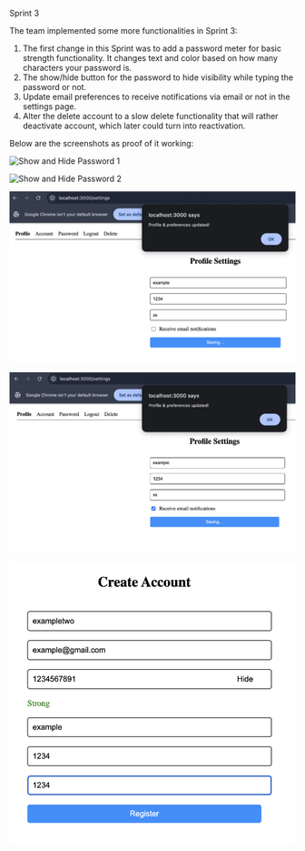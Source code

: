 Sprint 3

The team implemented some more functionalities in Sprint 3:

1. The first change in this Sprint was to add a password meter for basic strength functionality. It changes text and color based on how many characters your password is.
2. The show/hide button for the password to hide visibility while typing the password or not.
3. Update email preferences to receive notifications via email or not in the settings page.
4. Alter the delete account to a slow delete functionality that will rather deactivate account, which later could turn into reactivation.

Below are the screenshots as proof of it working:

![Show and Hide Password 1](<Screenshot 2025-05-01 at 7.09.58 PM.png>)

![Show and Hide Password 2](<Screenshot 2025-05-01 at 7.09.53 PM.png>)

![Update Email Preferences 1](image-9.png)

![Update Email Preferences 2](image-10.png)

![Create Account with show/hide password, and strength meter](image-12.png)